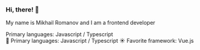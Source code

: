 ### Hi, there! :wave:  
My name is Mikhail Romanov and I am a frontend developer  

Primary languages: Javascript / Typescript
<br>
:handbag: Primary languages: Javascript / Typescript 
:sunny: Favorite framework: Vue.js
